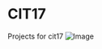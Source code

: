  # CIT17


 Projects for cit17
![Image](https://github.com/user-attachments/assets/4ce25d75-fcef-4550-bbe7-1e8e7404ab2e)
